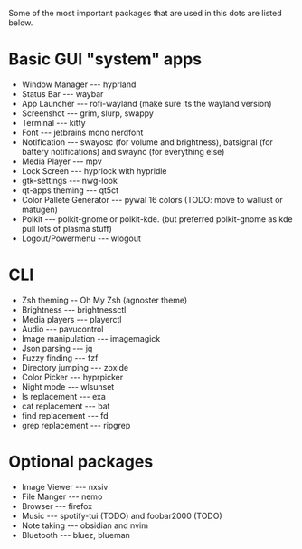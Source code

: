 
Some of the most important packages that are used in this dots are listed below.

# Basic GUI "system" apps 

- Window Manager --- hyprland
- Status Bar --- waybar
- App Launcher --- rofi-wayland (make sure its the wayland version)
- Screenshot --- grim, slurp, swappy
- Terminal --- kitty
- Font --- jetbrains mono nerdfont
- Notification --- swayosc (for volume and brightness), batsignal (for battery notifications) and swaync (for everything else)
- Media Player --- mpv
- Lock Screen --- hyprlock with hypridle
- gtk-settings --- nwg-look
- qt-apps theming --- qt5ct
- Color Pallete Generator --- pywal 16 colors (TODO: move to wallust or matugen)
- Polkit --- polkit-gnome or polkit-kde. (but preferred polkit-gnome as kde pull lots of plasma stuff)
- Logout/Powermenu --- wlogout

# CLI

- Zsh theming -- Oh My Zsh (agnoster theme)
- Brightness --- brightnessctl
- Media players --- playerctl
- Audio --- pavucontrol
- Image manipulation --- imagemagick
- Json parsing --- jq
- Fuzzy finding --- fzf
- Directory jumping --- zoxide
- Color Picker --- hyprpicker
- Night mode --- wlsunset
- ls replacement --- exa
- cat replacement --- bat
- find replacement --- fd
- grep replacement --- ripgrep

# Optional packages

- Image Viewer --- nxsiv
- File Manger --- nemo
- Browser --- firefox
- Music --- spotify-tui (TODO) and foobar2000 (TODO)
- Note taking --- obsidian and nvim
- Bluetooth --- bluez, blueman

